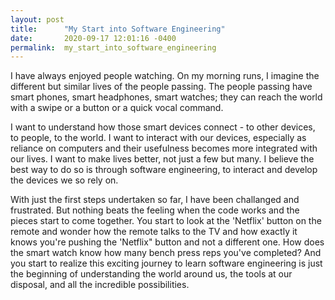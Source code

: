 ```yaml
---
layout: post
title:      "My Start into Software Engineering"
date:       2020-09-17 12:01:16 -0400
permalink:  my_start_into_software_engineering
---
```



I have always enjoyed people watching. On my morning runs, I imagine the different but similar lives of the people passing. The people passing have smart phones, smart headphones, smart watches; they can reach the world with a swipe or a button or a quick vocal command. 

I want to understand how those smart devices connect - to other devices, to people, to the world. I want to interact with our devices, especially as reliance on computers and their usefulness becomes more integrated with our lives. I want to make lives better, not just a few but many. I believe the best way to do so is through software engineering, to interact and develop the devices we so rely on. 

With just the first steps undertaken so far, I have been challanged and frustrated. But nothing beats the feeling when the code works and the pieces start to come together. You start to look at the 'Netflix' button on the remote and wonder how the remote talks to the TV and how exactly it knows you're pushing the 'Netflix" button and not a different one. How does the smart watch know how many bench press reps you've completed? And you start to realize this exciting journey to learn software engineering is just the beginning of understanding the world around us, the tools at our disposal, and all the incredible possibilities. 



